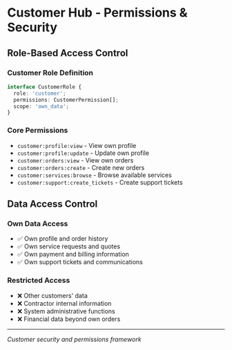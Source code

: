 # Customer Hub - Permissions & Security

## Role-Based Access Control

### Customer Role Definition
```typescript
interface CustomerRole {
  role: 'customer';
  permissions: CustomerPermission[];
  scope: 'own_data';
}
```

### Core Permissions
- `customer:profile:view` - View own profile
- `customer:profile:update` - Update own profile
- `customer:orders:view` - View own orders
- `customer:orders:create` - Create new orders
- `customer:services:browse` - Browse available services
- `customer:support:create_tickets` - Create support tickets

## Data Access Control

### Own Data Access
- ✅ Own profile and order history
- ✅ Own service requests and quotes
- ✅ Own payment and billing information
- ✅ Own support tickets and communications

### Restricted Access
- ❌ Other customers' data
- ❌ Contractor internal information
- ❌ System administrative functions
- ❌ Financial data beyond own orders

---

*Customer security and permissions framework*